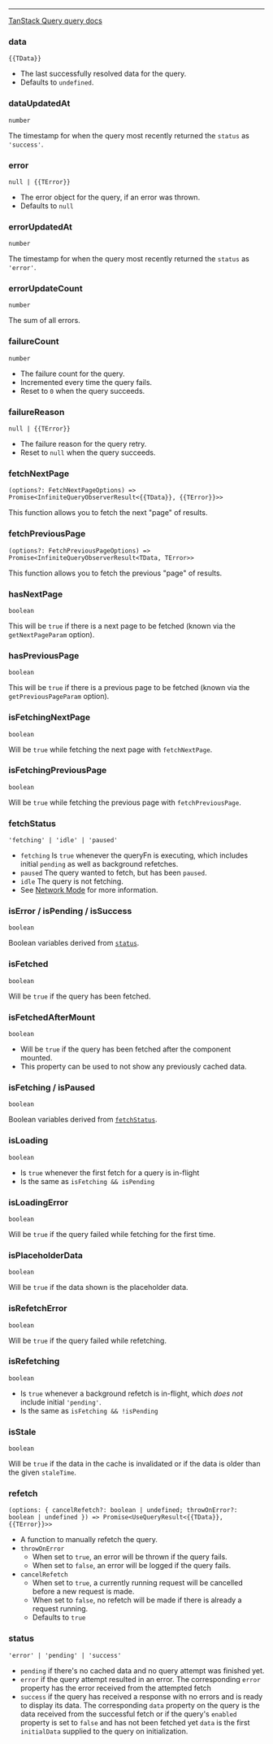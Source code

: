 <!--
<script setup>
const TData = 'TData'
const TError = 'TError'
const includeInfiniteQueryResult = false
</script>
-->

<br />

---

[TanStack Query query docs](https://tanstack.com/query/v5/docs/react/reference/useQuery)

### data

`{{TData}}`

- The last successfully resolved data for the query.
- Defaults to `undefined`.

### dataUpdatedAt

`number`

The timestamp for when the query most recently returned the `status` as `'success'`.

### error

`null | {{TError}}`

- The error object for the query, if an error was thrown.
- Defaults to `null`

### errorUpdatedAt

`number`

The timestamp for when the query most recently returned the `status` as `'error'`.

### errorUpdateCount

`number`

The sum of all errors.

### failureCount

`number`

- The failure count for the query.
- Incremented every time the query fails.
- Reset to `0` when the query succeeds.

### failureReason

`null | {{TError}}`

- The failure reason for the query retry.
- Reset to `null` when the query succeeds.

<div v-if="includeInfiniteQueryOptions">

### fetchNextPage

`(options?: FetchNextPageOptions) => Promise<InfiniteQueryObserverResult<{{TData}}, {{TError}}>>`

This function allows you to fetch the next "page" of results.

### fetchPreviousPage

`(options?: FetchPreviousPageOptions) => Promise<InfiniteQueryObserverResult<TData, TError>>`

This function allows you to fetch the previous "page" of results.

### hasNextPage

`boolean`

This will be `true` if there is a next page to be fetched (known via the `getNextPageParam` option).

### hasPreviousPage

`boolean`

This will be `true` if there is a previous page to be fetched (known via the `getPreviousPageParam` option).

### isFetchingNextPage

`boolean`

Will be `true` while fetching the next page with `fetchNextPage`.

### isFetchingPreviousPage

`boolean`

Will be `true` while fetching the previous page with `fetchPreviousPage`.

</div>

### fetchStatus

`'fetching' | 'idle' | 'paused'`

- `fetching` Is `true` whenever the queryFn is executing, which includes initial `pending` as well as background refetches.
- `paused` The query wanted to fetch, but has been `paused`.
- `idle` The query is not fetching.
- See [Network Mode](https://tanstack.com/query/v5/docs/react/guides/network-mode) for more information.

### isError / isPending / isSuccess

`boolean`

Boolean variables derived from [`status`](#status).

### isFetched

`boolean`

Will be `true` if the query has been fetched.

### isFetchedAfterMount

`boolean`

- Will be `true` if the query has been fetched after the component mounted.
- This property can be used to not show any previously cached data.

### isFetching / isPaused

`boolean`

Boolean variables derived from [`fetchStatus`](#fetchstatus).

### isLoading

`boolean`

- Is `true` whenever the first fetch for a query is in-flight
- Is the same as `isFetching && isPending`

### isLoadingError

`boolean`

Will be `true` if the query failed while fetching for the first time.

### isPlaceholderData

`boolean`

Will be `true` if the data shown is the placeholder data.

### isRefetchError

`boolean`

Will be `true` if the query failed while refetching.

### isRefetching

`boolean`

- Is `true` whenever a background refetch is in-flight, which _does not_ include initial `'pending'`.
- Is the same as `isFetching && !isPending`

### isStale

`boolean`

Will be `true` if the data in the cache is invalidated or if the data is older than the given `staleTime`.

### refetch

`(options: { cancelRefetch?: boolean | undefined; throwOnError?: boolean | undefined }) => Promise<UseQueryResult<{{TData}}, {{TError}}>>`

- A function to manually refetch the query.
- `throwOnError`
  - When set to `true`, an error will be thrown if the query fails.
  - When set to `false`, an error will be logged if the query fails.
- `cancelRefetch`
  - When set to `true`, a currently running request will be cancelled before a new request is made.
  - When set to `false`, no refetch will be made if there is already a request running.
  - Defaults to `true`

### status

`'error' | 'pending' | 'success'`

- `pending` if there's no cached data and no query attempt was finished yet.
- `error` if the query attempt resulted in an error. The corresponding `error` property has the error received from the attempted fetch
- `success` if the query has received a response with no errors and is ready to display its data. The corresponding `data` property on the query is the data received from the successful fetch or if the query's `enabled` property is set to `false` and has not been fetched yet `data` is the first `initialData` supplied to the query on initialization.
